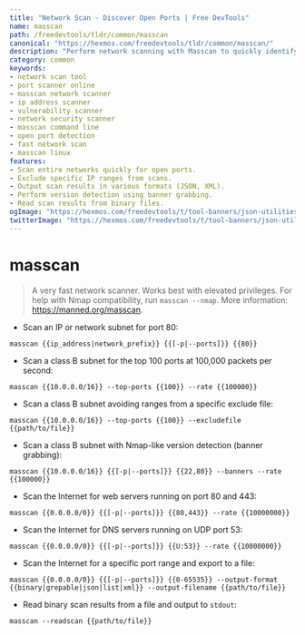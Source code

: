 ```yaml
---
title: "Network Scan - Discover Open Ports | Free DevTools"
name: masscan
path: /freedevtools/tldr/common/masscan
canonical: "https://hexmos.com/freedevtools/tldr/common/masscan/"
description: "Perform network scanning with Masscan to quickly identify open ports and services. Discover vulnerabilities with this powerful scanner, free online, no registration needed."
category: common
keywords:
- network scan tool
- port scanner online
- masscan network scanner
- ip address scanner
- vulnerability scanner
- network security scanner
- masscan command line
- open port detection
- fast network scan
- masscan linux
features:
- Scan entire networks quickly for open ports.
- Exclude specific IP ranges from scans.
- Output scan results in various formats (JSON, XML).
- Perform version detection using banner grabbing.
- Read scan results from binary files.
ogImage: "https://hexmos.com/freedevtools/t/tool-banners/json-utilities-banner.png"
twitterImage: "https://hexmos.com/freedevtools/t/tool-banners/json-utilities-banner.png"
---
```


# masscan

> A very fast network scanner.
> Works best with elevated privileges. For help with Nmap compatibility, run `masscan --nmap`.
> More information: <https://manned.org/masscan>.

- Scan an IP or network subnet for port 80:

`masscan {{ip_address|network_prefix}} {{[-p|--ports]}} {{80}}`

- Scan a class B subnet for the top 100 ports at 100,000 packets per second:

`masscan {{10.0.0.0/16}} --top-ports {{100}} --rate {{100000}}`

- Scan a class B subnet avoiding ranges from a specific exclude file:

`masscan {{10.0.0.0/16}} --top-ports {{100}} --excludefile {{path/to/file}}`

- Scan a class B subnet with Nmap-like version detection (banner grabbing):

`masscan {{10.0.0.0/16}} {{[-p|--ports]}} {{22,80}} --banners --rate {{100000}}`

- Scan the Internet for web servers running on port 80 and 443:

`masscan {{0.0.0.0/0}} {{[-p|--ports]}} {{80,443}} --rate {{10000000}}`

- Scan the Internet for DNS servers running on UDP port 53:

`masscan {{0.0.0.0/0}} {{[-p|--ports]}} {{U:53}} --rate {{10000000}}`

- Scan the Internet for a specific port range and export to a file:

`masscan {{0.0.0.0/0}} {{[-p|--ports]}} {{0-65535}} --output-format {{binary|grepable|json|list|xml}} --output-filename {{path/to/file}}`

- Read binary scan results from a file and output to `stdout`:

`masscan --readscan {{path/to/file}}`
